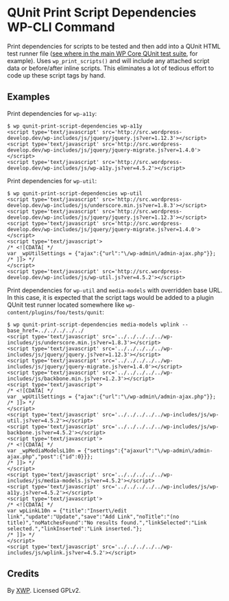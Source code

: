 # QUnit Print Script Dependencies WP-CLI Command

Print dependencies for scripts to be tested and then add into a QUnit HTML test runner file ([see where in the main WP Core QUnit test suite](https://github.com/xwp/wordpress-develop/blob/63755028e8340445ed6062eeba4fa82e3087e433/tests/qunit/index.html#L6-L13), for example).
Uses `wp_print_scripts()` and will include any attached script data or before/after inline scripts. This eliminates a lot of tedious effort
to code up these script tags by hand.

## Examples

Print dependencies for `wp-a11y`:

```
$ wp qunit-print-script-dependencies wp-a11y
<script type='text/javascript' src='http://src.wordpress-develop.dev/wp-includes/js/jquery/jquery.js?ver=1.12.3'></script>
<script type='text/javascript' src='http://src.wordpress-develop.dev/wp-includes/js/jquery/jquery-migrate.js?ver=1.4.0'></script>
<script type='text/javascript' src='http://src.wordpress-develop.dev/wp-includes/js/wp-a11y.js?ver=4.5.2'></script>
```

Print dependencies for `wp-util`:

```
$ wp qunit-print-script-dependencies wp-util
<script type='text/javascript' src='http://src.wordpress-develop.dev/wp-includes/js/underscore.min.js?ver=1.8.3'></script>
<script type='text/javascript' src='http://src.wordpress-develop.dev/wp-includes/js/jquery/jquery.js?ver=1.12.3'></script>
<script type='text/javascript' src='http://src.wordpress-develop.dev/wp-includes/js/jquery/jquery-migrate.js?ver=1.4.0'></script>
<script type='text/javascript'>
/* <![CDATA[ */
var _wpUtilSettings = {"ajax":{"url":"\/wp-admin\/admin-ajax.php"}};
/* ]]> */
</script>
<script type='text/javascript' src='http://src.wordpress-develop.dev/wp-includes/js/wp-util.js?ver=4.5.2'></script>
```

Print dependencies for `wp-util` and `media-models` with overridden base URL.
In this case, it is expected that the script tags would be added to a plugin QUnit test runner
located somewhere like `wp-content/plugins/foo/tests/qunit`:

```
$ wp qunit-print-script-dependencies media-models wplink --base_href=../../../../../
<script type='text/javascript' src='../../../../../wp-includes/js/underscore.min.js?ver=1.8.3'></script>
<script type='text/javascript' src='../../../../../wp-includes/js/jquery/jquery.js?ver=1.12.3'></script>
<script type='text/javascript' src='../../../../../wp-includes/js/jquery/jquery-migrate.js?ver=1.4.0'></script>
<script type='text/javascript' src='../../../../../wp-includes/js/backbone.min.js?ver=1.2.3'></script>
<script type='text/javascript'>
/* <![CDATA[ */
var _wpUtilSettings = {"ajax":{"url":"\/wp-admin\/admin-ajax.php"}};
/* ]]> */
</script>
<script type='text/javascript' src='../../../../../wp-includes/js/wp-util.js?ver=4.5.2'></script>
<script type='text/javascript' src='../../../../../wp-includes/js/wp-backbone.js?ver=4.5.2'></script>
<script type='text/javascript'>
/* <![CDATA[ */
var _wpMediaModelsL10n = {"settings":{"ajaxurl":"\/wp-admin\/admin-ajax.php","post":{"id":0}}};
/* ]]> */
</script>
<script type='text/javascript' src='../../../../../wp-includes/js/media-models.js?ver=4.5.2'></script>
<script type='text/javascript' src='../../../../../wp-includes/js/wp-a11y.js?ver=4.5.2'></script>
<script type='text/javascript'>
/* <![CDATA[ */
var wpLinkL10n = {"title":"Insert\/edit link","update":"Update","save":"Add Link","noTitle":"(no title)","noMatchesFound":"No results found.","linkSelected":"Link selected.","linkInserted":"Link inserted."};
/* ]]> */
</script>
<script type='text/javascript' src='../../../../../wp-includes/js/wplink.js?ver=4.5.2'></script>
```

## Credits

By [XWP](https://make.xwp.co). Licensed GPLv2.
